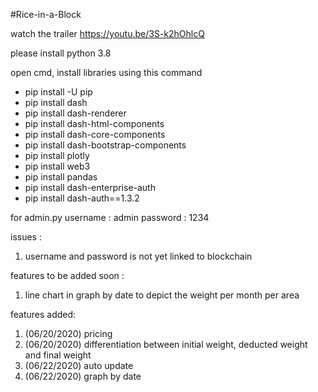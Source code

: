 #Rice-in-a-Block

watch the trailer https://youtu.be/3S-k2hOhlcQ

please install python 3.8

open cmd, install libraries using this command

* pip install -U pip
* pip install dash
* pip install dash-renderer
* pip install dash-html-components
* pip install dash-core-components
* pip install dash-bootstrap-components
* pip install plotly
* pip install web3
* pip install pandas
* pip install dash-enterprise-auth
* pip install dash-auth==1.3.2

for admin.py
username : admin
password : 1234

issues :
1. username and password is not yet linked to blockchain

features to be added soon :
1. line chart in graph by date to depict the weight per month per area 

features added:
1. (06/20/2020) pricing
2. (06/20/2020) differentiation between initial weight, deducted weight and final weight
3. (06/22/2020) auto update
4. (06/22/2020) graph by date
